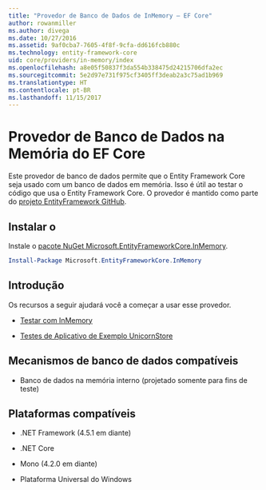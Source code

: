 ```yaml
---
title: "Provedor de Banco de Dados de InMemory – EF Core"
author: rowanmiller
ms.author: divega
ms.date: 10/27/2016
ms.assetid: 9af0cba7-7605-4f8f-9cfa-dd616fcb880c
ms.technology: entity-framework-core
uid: core/providers/in-memory/index
ms.openlocfilehash: a8e05f50837f3da554b338475d24215706dfa2ec
ms.sourcegitcommit: 5e2d97e731f975cf3405ff3deab2a3c75ad1b969
ms.translationtype: HT
ms.contentlocale: pt-BR
ms.lasthandoff: 11/15/2017
---
```

# <a name="ef-core-in-memory-database-provider"></a>Provedor de Banco de Dados na Memória do EF Core

Este provedor de banco de dados permite que o Entity Framework Core seja usado com um banco de dados em memória. Isso é útil ao testar o código que usa o Entity Framework Core. O provedor é mantido como parte do [projeto EntityFramework GitHub](https://github.com/aspnet/EntityFramework).

## <a name="install"></a>Instalar o

Instale o [pacote NuGet Microsoft.EntityFrameworkCore.InMemory](https://www.nuget.org/packages/Microsoft.EntityFrameworkCore.InMemory/).

``` powershell
Install-Package Microsoft.EntityFrameworkCore.InMemory
```

## <a name="get-started"></a>Introdução

Os recursos a seguir ajudará você a começar a usar esse provedor.
* [Testar com InMemory](../../miscellaneous/testing/in-memory.md)

* [Testes de Aplicativo de Exemplo UnicornStore](https://github.com/rowanmiller/UnicornStore/blob/master/UnicornStore/src/UnicornStore.Tests/Controllers/ShippingControllerTests.cs)

## <a name="supported-database-engines"></a>Mecanismos de banco de dados compatíveis

* Banco de dados na memória interno (projetado somente para fins de teste)

## <a name="supported-platforms"></a>Plataformas compatíveis

* .NET Framework (4.5.1 em diante)

* .NET Core

* Mono (4.2.0 em diante)

* Plataforma Universal do Windows
